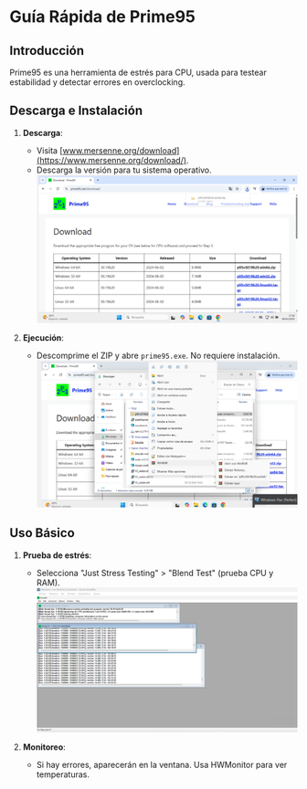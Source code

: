 # Guía Rápida de Prime95  

## Introducción  
Prime95 es una herramienta de estrés para CPU, usada para testear estabilidad y detectar errores en overclocking.  

## Descarga e Instalación  
1. **Descarga**:  
   - Visita [www.mersenne.org/download](https://www.mersenne.org/download/).  
   - Descarga la versión para tu sistema operativo.  
   ![Captura descarga Prime95](img/Prime95.png)  

2. **Ejecución**:  
   - Descomprime el ZIP y abre `prime95.exe`. No requiere instalación.  
   ![Captura instalacion Prime95](img/Prime952.png) 

## Uso Básico  
1. **Prueba de estrés**:  
   - Selecciona "Just Stress Testing" > "Blend Test" (prueba CPU y RAM).  
   ![Captura configuración](img/Prime953.png)  

2. **Monitoreo**:  
   - Si hay errores, aparecerán en la ventana. Usa HWMonitor para ver temperaturas.  
